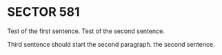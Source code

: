 # SECTOR 581
Test of the first sentence.
Test of the second sentence.

Third sentence should start the second paragraph.
the second sentence.